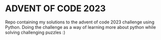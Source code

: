 # ADVENT OF CODE 2023

Repo containing my solutions to the advent of code 2023 challenge using Python. Doing the challenge as a way of learning more about python while solving challenging puzzles :) 